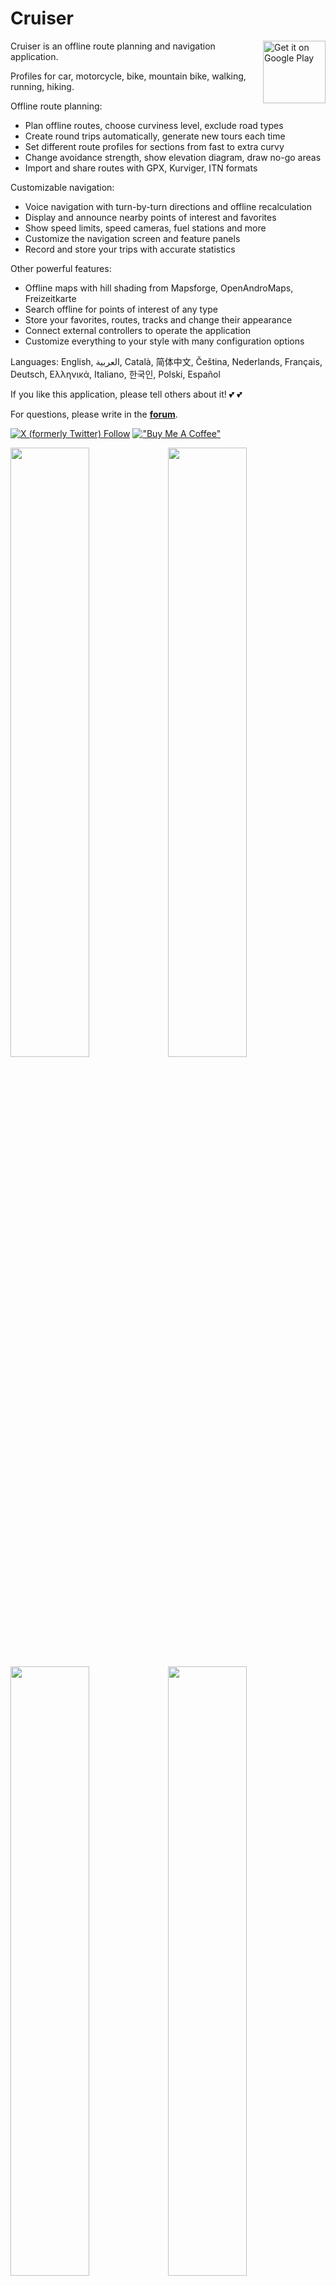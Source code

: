 # Cruiser

<a href='https://play.google.com/store/apps/details?id=gr.talent.cruiser'><img alt='Get it on Google Play' src='https://play.google.com/intl/en_us/badges/static/images/badges/en_badge_web_generic.png' height='100' align='right'/></a>

Cruiser is an offline route planning and navigation application.

Profiles for car, motorcycle, bike, mountain bike, walking, running, hiking.

Offline route planning:
- Plan offline routes, choose curviness level, exclude road types
- Create round trips automatically, generate new tours each time
- Set different route profiles for sections from fast to extra curvy
- Change avoidance strength, show elevation diagram, draw no-go areas
- Import and share routes with GPX, Kurviger, ITN formats

Customizable navigation:
- Voice navigation with turn-by-turn directions and offline recalculation
- Display and announce nearby points of interest and favorites
- Show speed limits, speed cameras, fuel stations and more
- Customize the navigation screen and feature panels
- Record and store your trips with accurate statistics

Other powerful features:
- Offline maps with hill shading from Mapsforge, OpenAndroMaps, Freizeitkarte
- Search offline for points of interest of any type
- Store your favorites, routes, tracks and change their appearance
- Connect external controllers to operate the application
- Customize everything to your style with many configuration options

Languages: English, العربية, Català, 简体中文, Čeština, Nederlands, Français, Deutsch, Ελληνικά, Italiano, 한국인, Polski, Español

If you like this application, please tell others about it! 💕 💕

For questions, please write in the [**forum**](https://github.com/devemux86/cruiser/discussions).

[![X (formerly Twitter) Follow](https://img.shields.io/twitter/follow/devemux86?style=social)](https://twitter.com/devemux86)
[!["Buy Me A Coffee"](https://buymeacoffee.com/assets/img/custom_images/orange_img.png)](https://buymeacoffee.com/devemux86)

<img src="https://github.com/user-attachments/assets/ca659464-97c1-4f53-8d5f-95ede76a890e" width="50%"/><img src="https://github.com/user-attachments/assets/5148f4bf-7d2c-4f31-92f4-23b3203dd8a1" width="50%"/>
<img src="https://github.com/user-attachments/assets/50c39cff-9fdf-4cdd-a28a-b54d53192b20" width="50%"/><img src="https://github.com/user-attachments/assets/fa4ed5ec-fce5-426d-aaf6-3ab4a7ec7fea" width="50%"/>
![cruiser-desktop](https://github.com/user-attachments/assets/3e2aa35a-0dda-4b09-9c0e-937fd7988c7e)
